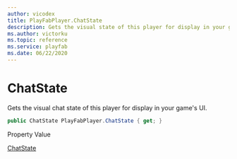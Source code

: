 ```yaml
---
author: vicodex
title: PlayFabPlayer.ChatState
description: Gets the visual state of this player for display in your game's UI.
ms.author: victorku
ms.topic: reference
ms.service: playfab
ms.date: 06/22/2020
---
```


# ChatState

Gets the visual chat state of this player for display in your game's UI.

```csharp
public ChatState PlayFabPlayer.ChatState { get; }
```

Property Value

[ChatState](../../../enums/partyunitychatstate.md)
